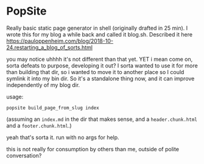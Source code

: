 PopSite
===========================================================================

Really basic static page generator in shell (originally drafted in 25 min). I wrote this for my blog a while back and called it blog.sh. Described it here https://pauloppenheim.com/blog/2018-10-24.restarting_a_blog_of_sorts.html

you may notice uhhhh it's not different than that yet. YET i mean come on, sorta defeats to purpose, developing it out? I sorta wanted to use it for more than building that dir, so i wanted to move it to another place so I could symlink it into my bin dir. So it's a standalone thing now, and it can improve independently of my blog dir.

usage:

```
popsite build_page_from_slug index
```

(assuming an `index.md` in the dir that makes sense, and a `header.chunk.html` and a `footer.chunk.html`.)

yeah that's sorta it. run with no args for help.

this is not really for consumption by others than me, outside of polite conversation?

